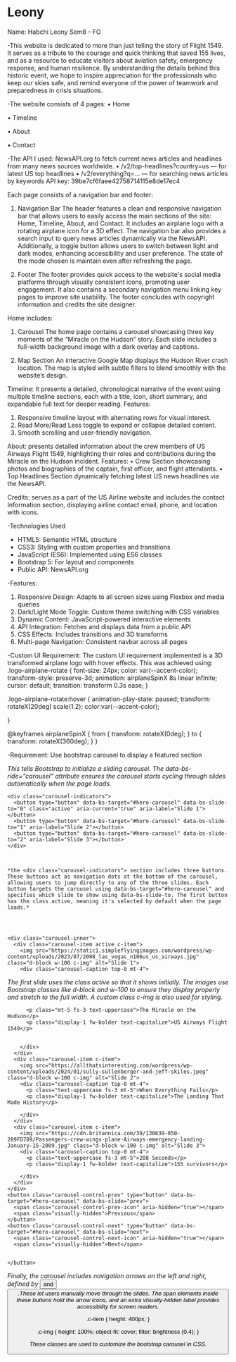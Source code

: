 # Leony
Name: Habchi Leony 
Sem8 - FO

-This website is dedicated to more than just telling the story of Flight 1549. It serves as a tribute to the courage and quick thinking that saved 155 lives, and as a resource to educate visitors about aviation safety, emergency response, and human resilience.
By understanding the details behind this historic event, we hope to inspire appreciation for the professionals who keep our skies safe, and remind everyone of the power of teamwork and preparedness in crisis situations.


-The website consists of 4 pages:
•	Home

•	Timeline 

•	About

•	Contact


-The API I used: NewsAPI.org to fetch current news articles and headlines from many news sources worldwide. 
•	/v2/top-headlines?country=us — for latest US top headlines
•	/v2/everything?q=... — for searching news articles by keywords
API key: 39be7cf6faee42758714115e8de17ec4


Each page consists of a navigation bar and footer:
1.	 Navigation Bar
The header features a clean and responsive navigation bar that allows users to easily access the main sections of the site: Home, Timeline, About, and Contact. 
It includes an airplane logo with a rotating airplane icon for a 3D effect. The navigation bar also provides a search input to query news articles dynamically via the NewsAPI. 
Additionally, a toggle button allows users to switch between light and dark modes, enhancing accessibility and user preference. The state of the mode chosen is maintain even after refreshing the page.

2.	Footer
The footer provides quick access to the website's social media platforms through visually consistent icons, promoting user engagement. It also contains a secondary navigation menu linking key pages to improve site usability. The footer concludes with copyright information and credits the site designer.

 

Home includes:
1.	Carousel
The home page contains a carousel showcasing three key moments of the “Miracle on the Hudson” story. Each slide includes a full-width background image with a dark overlay and captions.


2.	Map Section
An interactive Google Map displays the Hudson River crash location. The map is styled with subtle filters to blend smoothly with the website’s design.


Timeline: It presents a detailed, chronological narrative of the event using multiple timeline sections, each with a title, icon, short summary, and expandable full text for deeper reading.
Features:
1.	Responsive timeline layout with alternating rows for visual interest.
2.	Read More/Read Less toggle to expand or collapse detailed content.
3.	Smooth scrolling and user-friendly navigation.

 

About: presents detailed information about the crew members of US Airways Flight 1549, highlighting their roles and contributions during the Miracle on the Hudson incident.
Features:
•	Crew Section showcasing photos and biographies of the captain, first officer, and flight attendants.
•	Top Headlines Section dynamically fetching latest US news headlines via the NewsAPI.

 

Credits: serves as a part of the US Airline website and includes the contact Information section, displaying airline contact email, phone, and location with icons.




-Technologies Used
- HTML5: Semantic HTML structure
- CSS3: Styling with custom properties and transitions
- JavaScript (ES6): Implemented using ES6 classes
- Bootstrap 5: For layout and components
- Public API: NewsAPI.org


-Features:
1. Responsive Design: Adapts to all screen sizes using Flexbox and media queries
2. Dark/Light Mode Toggle: Custom theme switching with CSS variables
3. Dynamic Content: JavaScript-powered interactive elements
4. API Integration: Fetches and displays data from a public API
5. CSS Effects: Includes transitions and 3D transforms
6. Multi-page Navigation: Consistent navbar across all pages

-Custom UI Requirement:
The custom UI requirement implemented is a 3D transformed airplane logo with hover effects. This was achieved using: 
.logo-airplane-rotate {
  font-size: 24px; 
  color: var(--accent-color);
  transform-style: preserve-3d;
  animation: airplaneSpinX 8s linear infinite;
  cursor: default;
  transition: transform 0.3s ease;
}

.logo-airplane-rotate:hover {
  animation-play-state: paused;
  transform: rotateX(20deg) scale(1.2);
  color:var(--accent-color);
  
}

@keyframes airplaneSpinX {
  from {
    transform: rotateX(0deg);
  }
  to {
    transform: rotateX(360deg);
  }
}








-Requirement: Use bootstrap carousel to display a featured section

 
 
  <div id="hero-carousel" class="carousel slide" data-bs-ride="carousel">    
   
   *This tells Bootstrap to initialize a sliding carousel.
The data-bs-ride="carousel" attribute ensures the carousel starts cycling through slides automatically when the page loads.*

   
    <div class="carousel-indicators">
      <button type="button" data-bs-target="#hero-carousel" data-bs-slide-to="0" class="active" aria-current="true" aria-label="Slide 1"></button>
      <button type="button" data-bs-target="#hero-carousel" data-bs-slide-to="1" aria-label="Slide 2"></button>
      <button type="button" data-bs-target="#hero-carousel" data-bs-slide-to="2" aria-label="Slide 3"></button>
    </div>

    

    *the <div class="carousel-indicators"> section includes three buttons. These buttons act as navigation dots at the bottom of the carousel, allowing users to jump directly to any of the three slides. Each button targets the carousel using data-bs-target="#hero-carousel" and specifies which slide to show using data-bs-slide-to. The first button has the class active, meaning it's selected by default when the page loads.*


    

    <div class="carousel-inner">
      <div class="carousel-item active c-item">
        <img src="https://static1.simpleflyingimages.com/wordpress/wp-content/uploads/2023/07/2008_las_vegas_n106us_us_airways.jpg" class="d-block w-100 c-img" alt="Slide 1">
        <div class="carousel-caption top-0 mt-4">



        
*The first slide uses the class active so that it shows initially. The images use Bootstrap classes like d-block and w-100 to ensure they display properly and stretch to the full width. A custom class c-img is also used for styling.*




          <p class="mt-5 fs-3 text-uppercase">The Miracle on the Hudson</p>
          <p class="display-1 fw-bolder text-capitalize">US Airways Flight 1549</p>
          
         
        </div>
      </div>
      <div class="carousel-item c-item">
        <img src="https://allthatsinteresting.com/wordpress/wp-content/uploads/2024/01/sully-sullenberger-and-jeff-skiles.jpeg" class="d-block w-100 c-img" alt="Slide 2">
        <div class="carousel-caption top-0 mt-4">
          <p class="text-uppercase fs-3 mt-5">When Everything Fails</p>
          <p class="display-1 fw-bolder text-capitalize">The Landing That Made History</p>
         
        </div>
      </div>
      <div class="carousel-item c-item">
        <img src="https://cdn.britannica.com/39/130639-050-289FD709/Passengers-crew-wings-plane-Airways-emergency-landing-January-15-2009.jpg" class="d-block w-100 c-img" alt="Slide 3">
        <div class="carousel-caption top-0 mt-4">
          <p class="text-uppercase fs-3 mt-5">208 Seconds</p>
          <p class="display-1 fw-bolder text-capitalize">155 survivors</p>
         
        </div>
      </div>
    </div>
    <button class="carousel-control-prev" type="button" data-bs-target="#hero-carousel" data-bs-slide="prev">
      <span class="carousel-control-prev-icon" aria-hidden="true"></span>
      <span class="visually-hidden">Previous</span>
    </button>
    <button class="carousel-control-next" type="button" data-bs-target="#hero-carousel" data-bs-slide="next">
      <span class="carousel-control-next-icon" aria-hidden="true"></span>
      <span class="visually-hidden">Next</span>


    </button>
  </div>



 *Finally, the carousel includes navigation arrows on the left and right, defined by <button class="carousel-control-prev"> and <button class="carousel-control-next">.These let users manually move through the slides. The span elements inside these buttons hold the arrow icons, and an extra visually-hidden label provides accessibility for screen readers.*



.c-item {
  height: 400px;
}

.c-img {
  height: 100%;
  object-fit: cover;
  filter: brightness (0.4);
} 




*These classes are used to customize the bootstrap carousel in CSS.*


